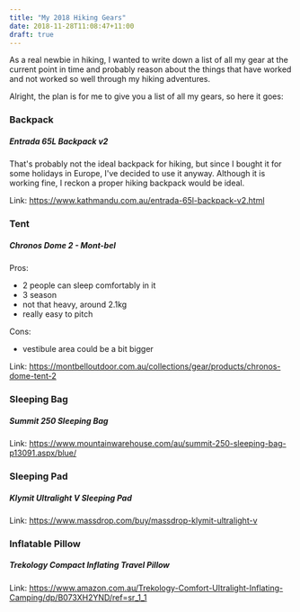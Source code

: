 ```yaml
---
title: "My 2018 Hiking Gears"
date: 2018-11-28T11:08:47+11:00
draft: true
---
```


As a real newbie in hiking, I wanted to write down a list of all my gear at the current point in time and probably reason about the things that have worked and not worked so well through my hiking adventures.

Alright, the plan is for me to give you a list of all my gears, so here it goes:

### Backpack
##### Entrada 65L Backpack v2

That's probably not the ideal backpack for hiking, but since I bought it for some holidays in Europe, I've decided to use it anyway. Although it is working fine, I reckon a proper hiking backpack would be ideal.

Link: https://www.kathmandu.com.au/entrada-65l-backpack-v2.html

### Tent
##### Chronos Dome 2 - Mont-bel

Pros:

* 2 people can sleep comfortably in it
* 3 season
* not that heavy, around 2.1kg
* really easy to pitch

Cons:

* vestibule area could be a bit bigger

Link: https://montbelloutdoor.com.au/collections/gear/products/chronos-dome-tent-2

### Sleeping Bag
##### Summit 250 Sleeping Bag

Link: https://www.mountainwarehouse.com/au/summit-250-sleeping-bag-p13091.aspx/blue/

### Sleeping Pad
##### Klymit Ultralight V Sleeping Pad

Link: https://www.massdrop.com/buy/massdrop-klymit-ultralight-v

### Inflatable Pillow
##### Trekology Compact Inflating Travel Pillow

Link: https://www.amazon.com.au/Trekology-Comfort-Ultralight-Inflating-Camping/dp/B073XH2YND/ref=sr_1_1